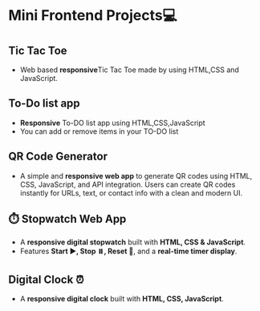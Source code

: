 # Mini Frontend Projects💻
## Tic Tac Toe
- Web based **responsive**Tic Tac Toe made by using HTML,CSS and JavaScript.
## To-Do list app 
- **Responsive** To-DO list app using HTML,CSS,JavaScript
- You can add or remove items in your TO-DO list
## QR Code Generator
- A simple and **responsive web app** to generate QR codes using HTML, CSS, JavaScript, and API integration. Users can create QR codes instantly for URLs, text, or contact info with a clean and modern UI.
## ⏱️ Stopwatch Web App
- A **responsive digital stopwatch** built with **HTML, CSS & JavaScript**.  
- Features **Start ▶️, Stop ⏸️, Reset 🔄**, and a **real-time timer display**.
## Digital Clock ⏰
- A **responsive digital clock** built with **HTML, CSS, JavaScript**.
